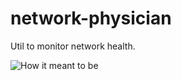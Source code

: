 # network-physician
Util to monitor network health.

![How it meant to be](https://raw.githubusercontent.com/sdk-group/network-physician/supply/img/plaguedoctor.jpg)
